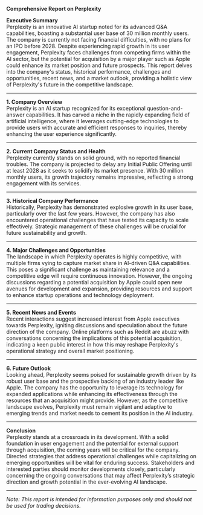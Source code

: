 **Comprehensive Report on Perplexity**

**Executive Summary**  
Perplexity is an innovative AI startup noted for its advanced Q&A capabilities, boasting a substantial user base of 30 million monthly users. The company is currently not facing financial difficulties, with no plans for an IPO before 2028. Despite experiencing rapid growth in its user engagement, Perplexity faces challenges from competing firms within the AI sector, but the potential for acquisition by a major player such as Apple could enhance its market position and future prospects. This report delves into the company's status, historical performance, challenges and opportunities, recent news, and a market outlook, providing a holistic view of Perplexity's future in the competitive landscape.

---

**1. Company Overview**  
Perplexity is an AI startup recognized for its exceptional question-and-answer capabilities. It has carved a niche in the rapidly expanding field of artificial intelligence, where it leverages cutting-edge technologies to provide users with accurate and efficient responses to inquiries, thereby enhancing the user experience significantly.

---

**2. Current Company Status and Health**  
Perplexity currently stands on solid ground, with no reported financial troubles. The company is projected to delay any Initial Public Offering until at least 2028 as it seeks to solidify its market presence. With 30 million monthly users, its growth trajectory remains impressive, reflecting a strong engagement with its services. 

---

**3. Historical Company Performance**  
Historically, Perplexity has demonstrated explosive growth in its user base, particularly over the last few years. However, the company has also encountered operational challenges that have tested its capacity to scale effectively. Strategic management of these challenges will be crucial for future sustainability and growth. 

---

**4. Major Challenges and Opportunities**  
The landscape in which Perplexity operates is highly competitive, with multiple firms vying to capture market share in AI-driven Q&A capabilities. This poses a significant challenge as maintaining relevance and a competitive edge will require continuous innovation. However, the ongoing discussions regarding a potential acquisition by Apple could open new avenues for development and expansion, providing resources and support to enhance startup operations and technology deployment.

---

**5. Recent News and Events**  
Recent interactions suggest increased interest from Apple executives towards Perplexity, igniting discussions and speculation about the future direction of the company. Online platforms such as Reddit are abuzz with conversations concerning the implications of this potential acquisition, indicating a keen public interest in how this may reshape Perplexity's operational strategy and overall market positioning.

---

**6. Future Outlook**  
Looking ahead, Perplexity seems poised for sustainable growth driven by its robust user base and the prospective backing of an industry leader like Apple. The company has the opportunity to leverage its technology for expanded applications while enhancing its effectiveness through the resources that an acquisition might provide. However, as the competitive landscape evolves, Perplexity must remain vigilant and adaptive to emerging trends and market needs to cement its position in the AI industry.

---

**Conclusion**  
Perplexity stands at a crossroads in its development. With a solid foundation in user engagement and the potential for external support through acquisition, the coming years will be critical for the company. Directed strategies that address operational challenges while capitalizing on emerging opportunities will be vital for enduring success. Stakeholders and interested parties should monitor developments closely, particularly concerning the ongoing conversations that may affect Perplexity’s strategic direction and growth potential in the ever-evolving AI landscape. 

---

*Note: This report is intended for information purposes only and should not be used for trading decisions.*